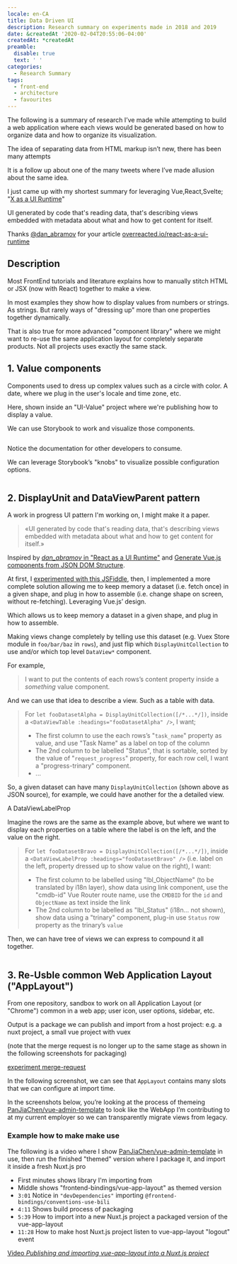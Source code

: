 ```yaml
---
locale: en-CA
title: Data Driven UI
description: Research summary on experiments made in 2018 and 2019
date: &createdAt '2020-02-04T20:55:06-04:00'
createdAt: *createdAt
preamble:
  disable: true
  text: ' '
categories:
  - Research Summary
tags:
  - front-end
  - architecture
  - favourites
---
```


[react-as-ui-runtime]:
  https://overreacted.io/react-as-a-ui-runtime/
  'React as a UI Runtime by Dan Abramov'

The following is a summary of research I’ve made while attempting to build a web
application where each views would be generated based on how to organize data
and how to organize its visualization.

The idea of separating data from HTML markup isn’t new, there has been many
attempts

It is a follow up about one of the many tweets where I’ve made allusion about
the same idea.

<app-twitter-quote tweet="1134646209392648193">

I just came up with my shortest summary for leveraging Vue,React,Svelte;
&quot;[X as a UI Runtime][react-as-ui-runtime]&quot;

UI generated by code that&#39;s reading data, that&#39;s describing views
embedded with metadata about what and how to get content for itself.

Thanks
<a href="https://twitter.com/dan_abramov?ref_src=twsrc%5Etfw">@dan_abramov</a>
for your article [overreacted.io/react-as-a-ui-runtime][react-as-ui-runtime]

</app-twitter-quote>

## Description

Most FrontEnd tutorials and literature explains how to manually stitch HTML or
JSX (now with React) together to make a view.

In most examples they show how to display values from numbers or strings. As
strings. But rarely ways of "dressing up" more than one properties together
dynamically.

That is also true for more advanced "component library" where we might want to
re-use the same application layout for completely separate products. Not all
projects uses exactly the same stack.

## 1. Value components

Components used to dress up complex values such as a circle with color. A date,
where we plug in the user's locale and time zone, etc.

Here, shown inside an "UI-Value" project where we're publishing how to display a
value.

We can use Storybook to work and visualize those components.

<div style="clear:both;overflow:hidden;">

<app-image figcaption=" " src="~/assets/content/blog/2020/02/storybook-value-number.png">

Notice the documentation for other developers to consume.

</app-image>

<app-image figcaption=" " src="~/assets/content/blog/2020/02/storybook-value-date.png">

We can leverage Storybook’s "knobs" to visualize possible configuration options.

</app-image>

</div>

## 2. DisplayUnit and DataViewParent pattern

A work in progress UI pattern I'm working on, I might make it a paper.

> «UI generated by code that's reading data, that's describing views embedded
> with metadata about what and how to get content for itself.»

Inspired by [_dan_abramov_ in "React as a UI Runtime"][react-as-ui-runtime] and
[Generate Vue.js components from JSON DOM Structure][json-dom-structure].

[json-dom-structure]:
  https://medium.com/@harin76/generate-vue-js-components-from-a-json-javascript-dom-structure-a76534478d15
[react-as-ui-runtime]: https://overreacted.io/react-as-a-ui-runtime/
[initial-jsfiddle-proto]: https://jsbin.com/vecufob/edit?js,output

At first, I [experimented with this JSFiddle][initial-jsfiddle-proto], then, I
implemented a more complete solution allowing me to keep memory a dataset (i.e.
fetch once) in a given shape, and plug in how to assemble (i.e. change shape on
screen, without re-fetching). Leveraging Vue.js’ design.

Which allows us to keep memory a dataset in a given shape, and plug in how to
assemble.

Making views change completely by telling use this dataset (e.g. Vuex Store
module in `foo/bar/baz` in `rows`), and just flip which `DisplayUnitCollection`
to use and/or which top level `DataView*` component.

For example,

> I want to put the contents of each rows’s content property inside a
> _something_ value component.

And we can use that idea to describe a view. Such as a table with data.

<app-image figcaption="A DataViewTable" src="~/assets/content/blog/2020/02/storybook-data-view-table.png"></app-image>

> For `let fooDatasetAlpha = DisplayUnitCollection([/*...*/])`, inside a
> `<DataViewTable :headings="fooDatasetAlpha" />`, I want;
>
> - The first column to use the each rows’s "`task_name`" property as value, and
>   use "Task Name" as a label on top of the column
> - The 2nd column to be labelled "Status", that is sortable, sorted by the
>   value of "`request_progress`" property, for each row cell, I want a
>   "progress-trinary" component.
> - ...

So, a given dataset can have many `DisplayUnitCollection` (shown above as JSON
source), for example, we could have another for the a detailed view.

<app-image figcaption=" " src="~/assets/content/blog/2020/02/data-view-item-table.png">

A DataViewLabelProp

Imagine the rows are the same as the example above, but where we want to display
each properties on a table where the label is on the left, and the value on the
right.

</app-image>

> For `let fooDatasetBravo = DisplayUnitCollection([/*...*/])`, inside a
> `<DataViewLabelProp :headings="fooDatasetBravo" />` (i.e. label on the left,
> property dressed up to show value on the right), I want:
>
> - The first column to be labelled using "lbl_ObjectName" (to be translated by
>   i18n layer), show data using link component, use the "cmdb-id" Vue Router
>   route name, use the `CMDBID` for the `id` and `ObjectName` as text inside
>   the link
> - The 2nd column to be labelled as "lbl_Status" (i18n... not shown), show data
>   using a "trinary" component, plug-in use `Status` row property as the
>   trinary’s `value`

Then, we can have tree of views we can express to compound it all together.

<div style="clear:both;overflow:hidden;">

## 3. Re-Usble common Web Application Layout ("AppLayout")

From one repository, sandbox to work on all Application Layout (or "Chrome")
common in a web app; user icon, user options, sidebar, etc.

Output is a package we can publish and import from a host project: e.g. a nuxt
project, a small vue project with vuex

(note that the merge request is no longer up to the same stage as shown in the
following screenshots for packaging)

[experiment merge-request](https://github.com/renoirb/vue-admin-template/pull/1)

In the following screenshot, we can see that `AppLayout` contains many slots
that we can configure at import time.

<!-- 02C7E1A9-663B-47B7-B172-3657208D5F8E -->

In the screenshots below, you’re looking at the process of themeing
[PanJiaChen/vue-admin-template](https://github.com/PanJiaChen/vue-admin-template)
to look like the WebApp I’m contributing to at my current employer so we can
transparently migrate views from legacy.

<!-- IMG_2363 -->

### Example how to make make use

The following is a video where I show
[PanJiaChen/vue-admin-template](https://github.com/PanJiaChen/vue-admin-template)
in use, then run the finished "themed" version where I package it, and import it
inside a fresh Nuxt.js pro

- First minutes shows library I'm importing from
- Middle shows "frontend-bindings/vue-app-layout" as themed version
- `3:01` Notice in `"devDependencies"` importing
  `@frontend-bindings/conventions-use-bili`
- `4:11` Shows build process of packaging
- `5:39` How to import into a new Nuxt.js project a packaged version of the
  vue-app-layout
- `11:28` How to make host Nuxt.js project listen to vue-app-layout "logout"
  event

[Video _Publishing and importing vue-app-layout into a Nuxt.js
project_][vue-app-layout]

</div>

[vue-app-layout]: https://youtu.be/NHJiCwLUakE 'Video on YouTube'
